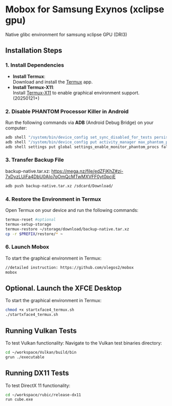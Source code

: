 # Mobox for Samsung Exynos (xclipse gpu)
Native glibc environment for samsung xclipse GPU (DRI3)

## Installation Steps
### 1. Install Dependencies
- **Install Termux**:  
  Download and install the [Termux](https://f-droid.org/en/packages/com.termux/) app.
- **Install Termux-X11**:  
  Install [Termux-X11](https://github.com/termux/termux-x11/releases/tag/nightly) to enable graphical environment support. (20250121+)

### 2. Disable PHANTOM Processor Killer in Android
Run the following commands via **ADB** (Android Debug Bridge) on your computer:
```bash
adb shell "/system/bin/device_config set_sync_disabled_for_tests persistent"
adb shell "/system/bin/device_config put activity_manager max_phantom_processes 2147483647"
adb shell settings put global settings_enable_monitor_phantom_procs false
```

### 3. Transfer Backup File
backup-native.tar.xz: https://mega.nz/file/edZFjKhZ#zi-7xDyzLUiFa4DbU0AIo7qOmQcMTwMXVFF0yt0pcjE
```bash
adb push backup-native.tar.xz /sdcard/Download/
```

### 4. Restore the Environment in Termux
Open Termux on your device and run the following commands:
```bash
termux-reset #optional
termux-setup-storage
termux-restore ~/storage/download/backup-native.tar.xz
cp -r $PREFIX/restore/* ~
```

### 6. Launch Mobox
To start the graphical environment in Termux:
```bash
//detailed instruction: https://github.com/olegos2/mobox
mobox
```

## Optional. Launch the XFCE Desktop
To start the graphical environment in Termux:
```bash
chmod +x startxface4_termux.sh
./startxface4_termux.sh
```

## Running Vulkan Tests
To test Vulkan functionality:
Navigate to the Vulkan test binaries directory:
 ```bash
 cd ~/workspace/Vulkan/build/bin
 grun ./executable
 ```

## Running DX11 Tests
To test DirectX 11 functionality:
 ```bash
 cd ~/workspace/rubic/release-dx11
 run cube.exe
 ```



